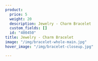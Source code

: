 ```yaml
---
product:
  price: 5
  weight: 20
  description: Jewelry - Charm Bracelet
  custom_fields: []
  id: "400450"
title: Jewelry - Charm Bracelet
image: "/img/bracelet-whole-main.jpg"
hover_image: "/img/bracelet-closeup.jpg"

---
```

